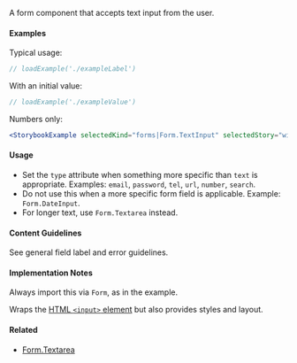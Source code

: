 A form component that accepts text input from the user.

#### Examples

Typical usage:

```jsx
// loadExample('./exampleLabel')
```

With an initial value:

```jsx
// loadExample('./exampleValue')
```

Numbers only:

```jsx noeditor
<StorybookExample selectedKind="forms|Form.TextInput" selectedStory="with type number" />
```

#### Usage

- Set the `type` attribute when something more specific than `text` is appropriate. Examples: `email`, `password`, `tel`, `url`, `number`, `search`.
- Do not use this when a more specific form field is applicable. Example: `Form.DateInput`.
- For longer text, use `Form.Textarea` instead.

#### Content Guidelines

See general field label and error guidelines.

#### Implementation Notes

Always import this via `Form`, as in the example.

Wraps the [HTML `<input>` element](https://developer.mozilla.org/en-US/docs/Web/HTML/Element/input) but also provides styles and layout.

#### Related

- [Form.Textarea](#!/Form.Textarea)
